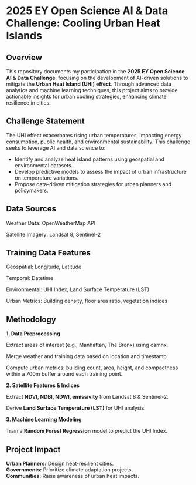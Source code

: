 # 2025 EY Open Science AI & Data Challenge: Cooling Urban Heat Islands

## **Overview**  
This repository documents my participation in the **2025 EY Open Science AI & Data Challenge**, focusing on the development of AI-driven solutions to mitigate the **Urban Heat Island (UHI) effect**. Through advanced data analytics and machine learning techniques, this project aims to provide actionable insights for urban cooling strategies, enhancing climate resilience in cities.  

## **Challenge Statement**  
The UHI effect exacerbates rising urban temperatures, impacting energy consumption, public health, and environmental sustainability. This challenge seeks to leverage AI and data science to:  
- Identify and analyze heat island patterns using geospatial and environmental datasets.  
- Develop predictive models to assess the impact of urban infrastructure on temperature variations.  
- Propose data-driven mitigation strategies for urban planners and policymakers.  

## **Data Sources**
Weather Data: OpenWeatherMap API

Satellite Imagery: Landsat 8, Sentinel-2

## **Training Data Features**
Geospatial: Longitude, Latitude

Temporal: Datetime

Environmental: UHI Index, Land Surface Temperature (LST)

Urban Metrics: Building density, floor area ratio, vegetation indices

## **Methodology**
**1. Data Preprocessing**

Extract areas of interest (e.g., Manhattan, The Bronx) using osmnx.

Merge weather and training data based on location and timestamp.

Compute urban metrics: building count, area, height, and compactness within a 700m buffer around each training point.

**2. Satellite Features & Indices**

Extract **NDVI, NDBI, NDWI, emissivity** from Landsat 8 & Sentinel-2.

Derive **Land Surface Temperature (LST)** for UHI analysis.

**3. Machine Learning Modeling**

Train a **Random Forest Regression** model to predict the UHI Index.

## **Project Impact**
**Urban Planners:** Design heat-resilient cities.  
**Governments:** Prioritize climate adaptation projects.  
**Communities:** Raise awareness of urban heat impacts.
